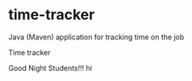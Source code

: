 # time-tracker
Java (Maven) application for tracking time on the job

Time tracker

Good Night Students!!!
hi 
